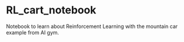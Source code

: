 # RL_cart_notebook
Notebook to learn about Reinforcement Learning with the mountain car example from AI gym.
